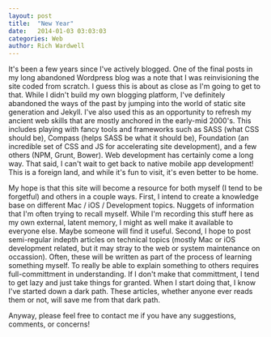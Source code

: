 ```yaml
---
layout: post
title:  "New Year"
date:   2014-01-03 03:03:03
categories: Web
author: Rich Wardwell
---
```


It's been a few years since I've actively blogged. One of the final posts in my long abandoned Wordpress blog was a note that I was reinvisioning the site coded from scratch.  I guess this is about as close as I'm going to get to that.  While I didn't build my own blogging platform, I've definitely abandoned the ways of the past by jumping into the world of static site generation and Jekyll.  I've also used this as an opportunity to refresh my ancient web skills that are mostly anchored in the early-mid 2000's.  This includes playing with fancy tools and frameworks such as SASS (what CSS should be), Compass (helps SASS be what it should be), Foundation (an incredible set of CSS and JS for accelerating site development), and a few others (NPM, Grunt, Bower). Web development has certainly come a long way.  That said, I can't wait to get back to native mobile app development!  This is a foreign land, and while it's fun to visit, it's even better to be home.

My hope is that this site will become a resource for both myself (I tend to be forgetful) and others in a couple ways.  First, I intend to create a knowledge base on different Mac / iOS / Development topics.  Nuggets of information that I'm often trying to recall myself.  While I'm recording this stuff here as my own external, latent memory, I might as well make it available to everyone else.  Maybe someone will find it useful.  Second, I hope to post semi-regular indepth articles on technical topics (mostly Mac or iOS development related, but it may stray to the web or system maintenance on occassion).  Often, these will be written as part of the process of learning something myself. To really be able to explain something to others requires full-committment in understanding. If I don't make that committment, I tend to get lazy and just take things for granted.  When I start doing that, I know I've started down a dark path. These articles, whether anyone ever reads them or not, will save me from that dark path.

Anyway, please feel free to contact me if you have any suggestions, comments, or concerns! 
